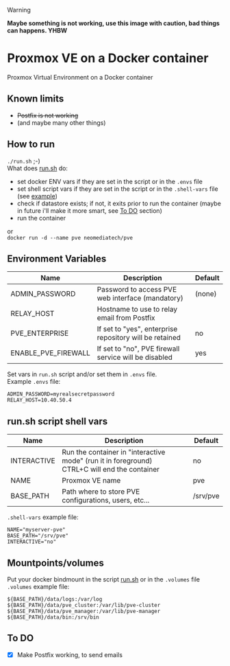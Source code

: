 > [!WARNING]
> **Maybe something is not working, use this image with caution, bad things can happens. YHBW**  

# Proxmox VE on a Docker container
Proxmox Virtual Environment on a Docker container  

## Known limits
* ~~Postfix is not working~~
* (and maybe many other things)  

## How to run
`./run.sh` ;-)  
What does [run.sh](run.sh) do:
* set docker ENV vars if they are set in the script or in the `.envs` file
* set shell script vars if they are set in the script or in the `.shell-vars` file (see [example](#environment-variables))
* check if datastore exists; if not, it exits prior to run the container (maybe in future i'll make it more smart, see [To DO](#to-do) section)
* run the container
  
or  
`docker run -d --name pve neomediatech/pve`

## Environment Variables
| Name                | Description                                                     | Default         |
| ------------------- | --------------------------------------------------------------- | --------------- |
| ADMIN_PASSWORD      | Password to access PVE web interface (mandatory)                | (none)          |
| RELAY_HOST          | Hostname to use to relay email from Postfix                     |                 |
| PVE_ENTERPRISE      | If set to "yes", enterprise repository will be retained         | no              |
| ENABLE_PVE_FIREWALL | If set to "no", PVE firewall service will be disabled           | yes             |

Set vars in `run.sh` script and/or set them in `.envs` file.  
Example `.envs` file:
```
ADMIN_PASSWORD=myrealsecretpassword
RELAY_HOST=10.40.50.4
```
## run.sh script shell vars
| Name                | Description                                                     | Default         
| ------------------- | --------------------------------------------------------------- | --------------- 
| INTERACTIVE         | Run the container in "interactive mode" (run it in foreground)  <br /> CTRL+C will end the container | no 
| NAME                | Proxmox VE name | pve
| BASE_PATH           | Path where to store PVE configurations, users, etc... | /srv/pve
  
`.shell-vars` example file:
```
NAME="myserver-pve"
BASE_PATH="/srv/pve"
INTERACTIVE="no"
```
## Mountpoints/volumes
Put your docker bindmount in the script [run.sh](run.sh) or in the `.volumes` file  
`.volumes` example file:
```
${BASE_PATH}/data/logs:/var/log
${BASE_PATH}/data/pve_cluster:/var/lib/pve-cluster
${BASE_PATH}/data/pve_manager:/var/lib/pve-manager
${BASE_PATH}/data/bin:/srv/bin
```  
  
## To DO
- [x] Make Postfix working, to send emails

